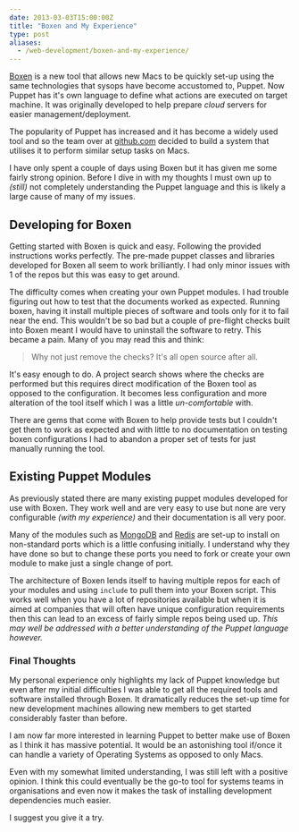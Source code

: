 ```yaml
---
date: 2013-03-03T15:00:00Z
title: "Boxen and My Experience"
type: post
aliases:
  - /web-development/boxen-and-my-experience/
---
```


[Boxen] is a new tool that allows new Macs to be quickly set-up using the same technologies that sysops have become accustomed to, Puppet. Now Puppet has it's own language to define what actions are executed on target machine. It was originally developed to help prepare *cloud* servers for easier management/deployment.

The popularity of Puppet has increased and it has become a widely used tool and so the team over at [github.com][github] decided to build a system that utilises it to perform similar setup tasks on Macs.

I have only spent a couple of days using Boxen but it has given me some fairly strong opinion. Before I dive in with my thoughts I must own up to *(still)* not completely understanding the Puppet language and this is likely a large cause of many of my issues.

## Developing for Boxen

Getting started with Boxen is quick and easy. Following the provided instructions works perfectly. The pre-made puppet classes and libraries developed for Boxen all seem to work brilliantly. I had only minor issues with 1 of the repos but this was easy to get around.

The difficulty comes when creating your own Puppet modules. I had trouble figuring out how to test that the documents worked as expected. Running boxen, having it install multiple pieces of software and tools only for it to fail near the end. This wouldn't be so bad but a couple of pre-flight checks built into Boxen meant I would have to uninstall the software to retry. This became a pain. Many of you may read this and think:

> Why not just remove the checks? It's all open source after all.

It's easy enough to do. A project search shows where the checks are performed but this requires direct modification of the Boxen tool as opposed to the configuration. It becomes less configuration and more alteration of the tool itself which I was a little *un-comfortable* with.

There are gems that come with Boxen to help provide tests but I couldn't get them to work as expected and with little to no documentation on testing boxen configurations I had to abandon a proper set of tests for just manually running the tool.

## Existing Puppet Modules

As previously stated there are many existing puppet modules developed for use with Boxen. They work well and are very easy to use but none are very configurable *(with my experience)* and their documentation is all very poor.

Many of the modules such as [MongoDB] and [Redis] are set-up to install on non-standard ports which is a little confusing initially. I understand why they have done so but to change these ports you need to fork or create your own module to make just a single change of port.

The architecture of Boxen lends itself to having multiple repos for each of your modules and using `include` to pull them into your Boxen script. This works well when you have a lot of repositories available but when it is aimed at companies that will often have unique configuration requirements then this can lead to an excess of fairly simple repos being used up. *This may well be addressed with a better understanding of the Puppet language however.*

### Final Thoughts

My personal experience only highlights my lack of Puppet knowledge but even after my initial difficulties I was able to get all the required tools and software installed through Boxen. It dramatically reduces the set-up time for new development machines allowing new members to get started considerably faster than before.

I am now far more interested in learning Puppet to better make use of Boxen as I think it has massive potential. It would be an astonishing tool if/once it can handle a variety of Operating Systems as opposed to only Macs.

Even with my somewhat limited understanding, I was still left with a positive opinion. I think this could eventually be the go-to tool for systems teams in organisations and even now it makes the task of installing development dependencies much easier.

I suggest you give it a try.

[boxen]: https://github.com/boxen "Boxen"
[github]: https://github.com/ "GitHub"
[mongodb]: https://github.com/boxen/puppet-mongodb "Puppet MongoDB"
[redis]: https://github.com/boxen/puppet-redis "Puppet Redis"
